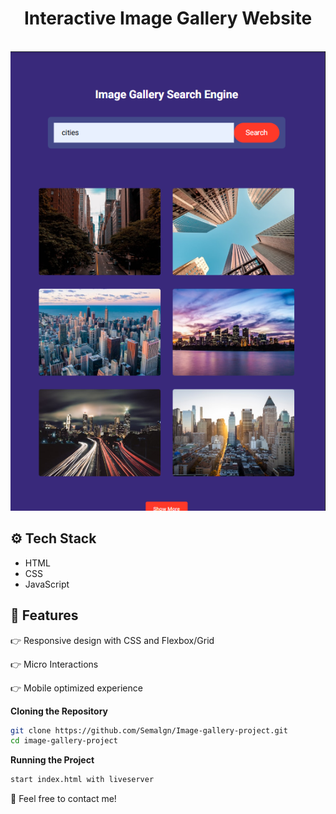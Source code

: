 <div align="center">
  <h1 align="center">Interactive Image Gallery Website</h1>
  <br />
    <a>
      <img src="image/readme.gallery.png" alt="Project Banner">
    </a>
  <br />
</div>

## <a name="tech-stack">⚙️ Tech Stack</a>

- HTML
- CSS
- JavaScript

## <a name="features">🔋 Features</a>

👉 Responsive design with CSS and Flexbox/Grid

👉 Micro Interactions

👉 Mobile optimized experience

**Cloning the Repository**

```bash
git clone https://github.com/Semalgn/Image-gallery-project.git
cd image-gallery-project
```

**Running the Project**
```bash
start index.html with liveserver 
```
🚀 Feel free to contact me!
